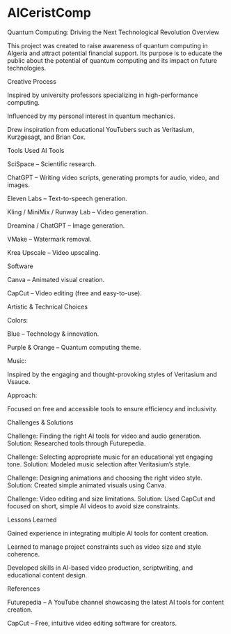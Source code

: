 # AICeristComp
Quantum Computing: Driving the Next Technological Revolution
Overview

This project was created to raise awareness of quantum computing in Algeria and attract potential financial support. Its purpose is to educate the public about the potential of quantum computing and its impact on future technologies.

Creative Process

Inspired by university professors specializing in high-performance computing.

Influenced by my personal interest in quantum mechanics.

Drew inspiration from educational YouTubers such as Veritasium, Kurzgesagt, and Brian Cox.

Tools Used
AI Tools

SciSpace – Scientific research.

ChatGPT – Writing video scripts, generating prompts for audio, video, and images.

Eleven Labs – Text-to-speech generation.

Kling / MiniMix / Runway Lab – Video generation.

Dreamina / ChatGPT – Image generation.

VMake – Watermark removal.

Krea Upscale – Video upscaling.

Software

Canva – Animated visual creation.

CapCut – Video editing (free and easy-to-use).

Artistic & Technical Choices

Colors:

Blue – Technology & innovation.

Purple & Orange – Quantum computing theme.

Music:

Inspired by the engaging and thought-provoking styles of Veritasium and Vsauce.

Approach:

Focused on free and accessible tools to ensure efficiency and inclusivity.

Challenges & Solutions

Challenge: Finding the right AI tools for video and audio generation.
Solution: Researched tools through Futurepedia.

Challenge: Selecting appropriate music for an educational yet engaging tone.
Solution: Modeled music selection after Veritasium’s style.

Challenge: Designing animations and choosing the right video style.
Solution: Created simple animated visuals using Canva.

Challenge: Video editing and size limitations.
Solution: Used CapCut and focused on short, simple AI videos to avoid size constraints.

Lessons Learned

Gained experience in integrating multiple AI tools for content creation.

Learned to manage project constraints such as video size and style coherence.

Developed skills in AI-based video production, scriptwriting, and educational content design.

References

Futurepedia – A YouTube channel showcasing the latest AI tools for content creation.

CapCut – Free, intuitive video editing software for creators.
